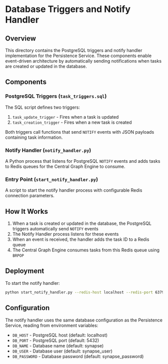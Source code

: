 # Database Triggers and Notify Handler

## Overview

This directory contains the PostgreSQL triggers and notify handler implementation for the Persistence Service. These components enable event-driven architecture by automatically sending notifications when tasks are created or updated in the database.

## Components

### PostgreSQL Triggers (`task_triggers.sql`)

The SQL script defines two triggers:

1. `task_update_trigger` - Fires when a task is updated
2. `task_creation_trigger` - Fires when a new task is created

Both triggers call functions that send `NOTIFY` events with JSON payloads containing task information.

### Notify Handler (`notify_handler.py`)

A Python process that listens for PostgreSQL `NOTIFY` events and adds tasks to Redis queues for the Central Graph Engine to consume.

### Entry Point (`start_notify_handler.py`)

A script to start the notify handler process with configurable Redis connection parameters.

## How It Works

1. When a task is created or updated in the database, the PostgreSQL triggers automatically send `NOTIFY` events
2. The Notify Handler process listens for these events
3. When an event is received, the handler adds the task ID to a Redis queue
4. The Central Graph Engine consumes tasks from this Redis queue using `BRPOP`

## Deployment

To start the notify handler:

```bash
python start_notify_handler.py --redis-host localhost --redis-port 6379 --task-queue task_execution_queue
```

## Configuration

The notify handler uses the same database configuration as the Persistence Service, reading from environment variables:

- `DB_HOST` - PostgreSQL host (default: localhost)
- `DB_PORT` - PostgreSQL port (default: 5432)
- `DB_NAME` - Database name (default: synapse)
- `DB_USER` - Database user (default: synapse_user)
- `DB_PASSWORD` - Database password (default: synapse_password)